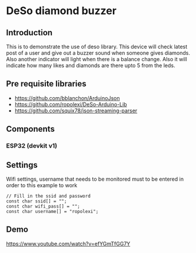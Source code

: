 # DeSo diamond buzzer

## Introduction
This is to demonstrate the use of deso library. 
This device will check latest post of a user and give out a buzzer sound when someone gives diamonds. Also another indicator will light when there is a balance change. Also it will indicate how many likes and diamonds are there upto 5 from the leds.

## Pre requisite libraries
- https://github.com/bblanchon/ArduinoJson
- https://github.com/ropolexi/DeSo-Arduino-Lib
- https://github.com/squix78/json-streaming-parser


## Components
### ESP32 (devkit v1)

## Settings

Wifi settings, username that needs to be monitored must to be entered in order to this example to work

```
// Fill in the ssid and password
const char ssid[] = "";
const char wifi_pass[] = "";
const char username[] = "ropolexi";
```

## Demo
https://www.youtube.com/watch?v=efYGmTfGG7Y


